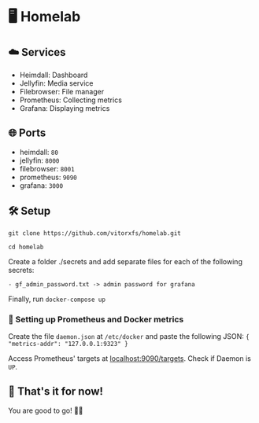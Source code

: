 # 🖥️ Homelab

## ☁️ Services

- Heimdall: Dashboard
- Jellyfin: Media service
- Filebrowser: File manager
- Prometheus: Collecting metrics
- Grafana: Displaying metrics

## 🌐 Ports
- heimdall: `80`
- jellyfin: `8000`
- filebrowser: `8001`
- prometheus: `9090`
- grafana: `3000`

## 🛠️ Setup
`git clone https://github.com/vitorxfs/homelab.git`

`cd homelab`

Create a folder ./secrets and add separate files for each of the following secrets:
```
- gf_admin_password.txt -> admin password for grafana
```

Finally, run
`docker-compose up`


### 🐋 Setting up Prometheus and Docker metrics

Create the file `daemon.json` at `/etc/docker` and paste the following JSON:
`
{
  "metrics-addr": "127.0.0.1:9323"
}
`

Access Prometheus' targets at [localhost:9090/targets](http://localhost:9090/targets). Check if Daemon is `UP`.

## 🏁 That's it for now!
You are good to go! 🥳🎉
